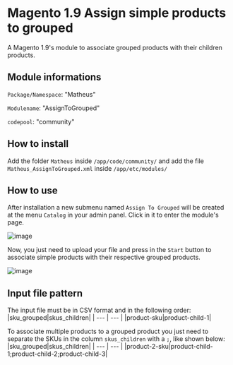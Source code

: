 # Magento 1.9 Assign simple products to grouped
A Magento 1.9's module to associate grouped products with their children products.

## Module informations
`Package/Namespace`: "Matheus"  

`Modulename`: "AssignToGrouped"

`codepool`: "community"  

## How to install
Add the folder `Matheus` inside `/app/code/community/` and add the file `Matheus_AssignToGrouped.xml` inside `/app/etc/modules/`

## How to use
After installation a new submenu named `Assign To Grouped` will be created at the menu `Catalog` in your admin panel. Click in it to enter the module's page. 

![image](https://user-images.githubusercontent.com/55641441/121263795-91154900-c88c-11eb-8447-66d1b0df64d6.png)


Now, you just need to upload your file and press in the `Start` button to associate simple products with their respective grouped products.

![image](https://user-images.githubusercontent.com/55641441/121263808-983c5700-c88c-11eb-9c47-cab1243b5c2f.png)


## Input file pattern
The input file must be in CSV format and in the following order:
|sku_grouped|skus_children|
| --- | --- |
|product-sku|product-child-1|


To associate multiple products to a grouped product you just need to separate the SKUs in the column `skus_children` with a `;`, like shown below:
|sku_grouped|skus_children|
| --- | --- |
|product-2-sku|product-child-1;product-child-2;product-child-3|
